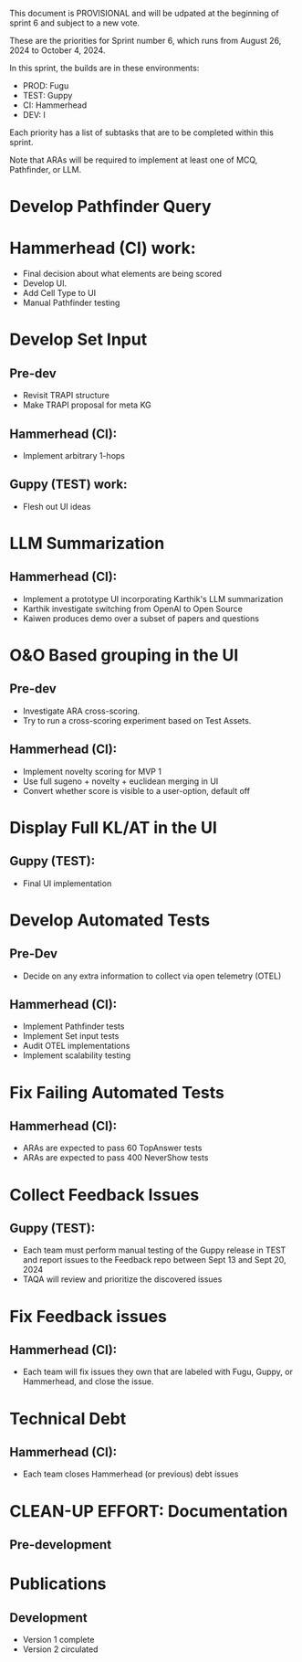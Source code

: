 This document is PROVISIONAL and will be udpated at the beginning of sprint 6 and subject to a new vote.

These are the priorities for Sprint number 6, which runs from August 26, 2024 to October 4, 2024. 

In this sprint, the builds are in these environments: 

- PROD: Fugu
- TEST: Guppy 
- CI: Hammerhead
- DEV: I

Each priority has a list of subtasks that are to be completed within this sprint.

Note that ARAs will be required to implement at least one of MCQ, Pathfinder, or LLM.

# Develop Pathfinder Query
# Hammerhead (CI) work:
- Final decision about what elements are being scored
- Develop UI.
- Add Cell Type to UI
- Manual Pathfinder testing 

# Develop Set Input
## Pre-dev
- Revisit TRAPI structure
- Make TRAPI proposal for meta KG
## Hammerhead (CI):
- Implement arbitrary 1-hops
## Guppy (TEST) work:
- Flesh out UI ideas

# LLM Summarization 
## Hammerhead (CI):
- Implement a prototype UI incorporating Karthik's LLM summarization
- Karthik investigate switching from OpenAI to Open Source
- Kaiwen produces demo over a subset of papers and questions

# O&O Based grouping in the UI 
## Pre-dev
- Investigate ARA cross-scoring. 
- Try to run a cross-scoring experiment based on Test Assets.
## Hammerhead (CI):
- Implement novelty scoring for MVP 1
- Use full sugeno + novelty + euclidean merging in UI
- Convert whether score is visible to a user-option, default off

# Display Full KL/AT in the UI
## Guppy (TEST):
- Final UI implementation

# Develop Automated Tests
## Pre-Dev
- Decide on any extra information to collect via open telemetry (OTEL)
## Hammerhead (CI):
- Implement Pathfinder tests
- Implement Set input tests
- Audit OTEL implementations
- Implement scalability testing

# Fix Failing Automated Tests
## Hammerhead (CI):
- ARAs are expected to pass 60 TopAnswer tests
- ARAs are expected to pass 400 NeverShow tests

# Collect Feedback Issues
## Guppy (TEST):
- Each team must perform manual testing of the Guppy release in TEST and report issues to the Feedback repo
between Sept 13 and Sept 20, 2024
- TAQA will review and prioritize the discovered issues

# Fix Feedback issues
## Hammerhead (CI):
- Each team will fix issues they own that are labeled with Fugu, Guppy, or Hammerhead, and close the issue.

# Technical Debt
## Hammerhead (CI): 
-  Each team closes Hammerhead (or previous) debt issues

# CLEAN-UP EFFORT: Documentation 
## Pre-development

# Publications
## Development
- Version 1 complete
- Version 2 circulated
